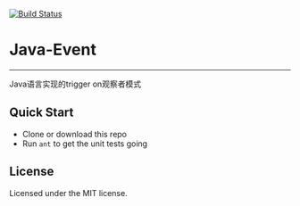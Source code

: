 [![Build Status](https://travis-ci.org/ngot/java-event.png?branch=master)](https://travis-ci.org/ngot/java-event)

# Java-Event
----------
Java语言实现的trigger on观察者模式

## Quick Start
- Clone or download this repo
- Run `ant` to get the unit tests going

## License
Licensed under the MIT license.
